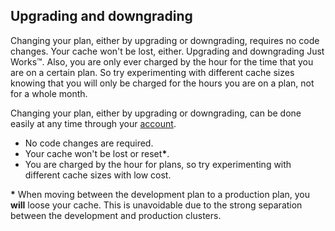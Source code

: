 
## Upgrading and downgrading

Changing your plan, either by upgrading or downgrading, requires no code
changes. Your cache won't be lost, either. Upgrading and downgrading Just
Works™. Also, you are only ever charged by the hour for the time that you are
on a certain plan. So try experimenting with different cache sizes knowing that
you will only be charged for the hours you are on a plan, not for a whole
month.

Changing your plan, either by upgrading or downgrading, can be done easily at
any time through your
[account](https://www.memcachier.com/caches).

  - No code changes are required.
  - Your cache won't be lost or reset<strong>*</strong>.
  - You are charged by the hour for plans, so try experimenting with
    different cache sizes with low cost.

<p class="alert alert-info">
<strong>*</strong> When moving between the development plan to a
production plan, you <strong>will</strong> loose your cache. This is
unavoidable due to the strong separation between the development and
production clusters.
</p>
